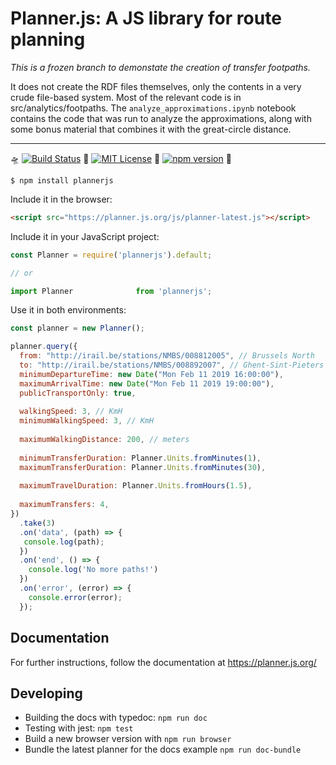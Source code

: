 # Planner.js: A JS library for route planning

*This is a frozen branch to demonstate the creation of transfer footpaths.*

It does not create the RDF files themselves, only the contents in a very crude file-based system.
Most of the relevant code is in src/analytics/footpaths. 
The `analyze_approximations.ipynb` notebook contains the code that was run to analyze the approximations, along with some bonus material that combines it with the great-circle distance.

---

🛸️ [![Build Status](https://travis-ci.org/openplannerteam/planner.js.svg?branch=dev)](https://travis-ci.org/openplannerteam/planner.js) 🚴 [![MIT License](https://img.shields.io/github/license/openplannerteam/planner.js.svg?maxAge=2592000)](https://github.com/openplannerteam/planner.js/blob/master/LICENSE) 🚉  [![npm version](https://badge.fury.io/js/plannerjs.svg)](https://badge.fury.io/js/plannerjs) 🚀

```
$ npm install plannerjs
```

Include it in the browser:
```html
<script src="https://planner.js.org/js/planner-latest.js"></script>
```

Include it in your JavaScript project:
```javascript
const Planner = require('plannerjs').default;

// or

import Planner              from 'plannerjs';
```

Use it in both environments:
```javascript
const planner = new Planner();

planner.query({
  from: "http://irail.be/stations/NMBS/008812005", // Brussels North
  to: "http://irail.be/stations/NMBS/008892007", // Ghent-Sint-Pieters
  minimumDepartureTime: new Date("Mon Feb 11 2019 16:00:00"),
  maximumArrivalTime: new Date("Mon Feb 11 2019 19:00:00"),
  publicTransportOnly: true,
  
  walkingSpeed: 3, // KmH
  minimumWalkingSpeed: 3, // KmH
 
  maximumWalkingDistance: 200, // meters
  
  minimumTransferDuration: Planner.Units.fromMinutes(1),
  maximumTransferDuration: Planner.Units.fromMinutes(30),
  
  maximumTravelDuration: Planner.Units.fromHours(1.5),
  
  maximumTransfers: 4,
})
  .take(3)
  .on('data', (path) => {
   console.log(path);
  })
  .on('end', () => {
    console.log('No more paths!')
  })
  .on('error', (error) => {
    console.error(error);
  });
```

## Documentation

For further instructions, follow the documentation at https://planner.js.org/

## Developing

 * Building the docs with typedoc: `npm run doc`
 * Testing with jest: `npm test`
 * Build a new browser version with `npm run browser`
 * Bundle the latest planner for the docs example `npm run doc-bundle`
